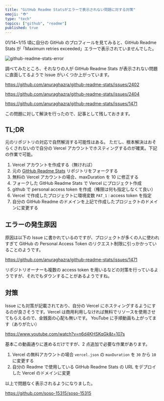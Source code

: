 ```yaml
---
title: "GitHub Readme Statsがエラーで表示されない問題に対する対策"
emoji: "⛑️"
type: "tech"
topics: ["github", "readme"]
published: true
---
```


01/14~1/15 頃に自分の GitHub のプロフィールを見てみると、GitHub Readme Stats が「Maximum retries exceeded」エラーで表示されていませんでした。

![github-readme-stats-error](https://storage.googleapis.com/zenn-user-upload/d8cb7fa7a932-20230117.png)

調べてみたところ、それなりの人が GitHub Readme Stats が表示されない問題に直面してるようで Issue がいくつか上がっています。

https://github.com/anuraghazra/github-readme-stats/issues/2402

https://github.com/anuraghazra/github-readme-stats/issues/2404

https://github.com/anuraghazra/github-readme-stats/issues/1471

この問題に対して解決を行ったので、記事として残しておきます。

## TL;DR

元のリポジトリの対応で自然解消する可能性はある。
ただし、根本解決はおそらくされないので自分の Vercel アカウントでホスティングするのが確実。下記の作業で可能。

1. Vercel アカウントを作成する（無ければ）
2. 元の [GitHub Readme Stats](https://github.com/anuraghazra/github-readme-stats) リポジトリをフォークする
3. 無料の Vercel アカウントの場合、maxDuration を 10 に修正する
4. フォークした GitHub Readme Stats で Vercel にプロジェクト作成
5. github で personal access token を作成（権限は何も指定しなくて良い）
6. Vercel で作成したプロジェクトに環境変数 `PAT_1` : access token を指定
7. 自分の GitHub Readme のドメインを上記で作成したプロジェクトのドメインに変更する

## エラーの発生原因

原因は以下の Issue に書かれているのですが、プロジェクトが多くの人に使われすぎて GitHub の Personal Access Token のリクエスト制限に引っかかっていることのようです。

https://github.com/anuraghazra/github-readme-stats/issues/1471

リポジトリオーナーも複数の access token を用いるなどの対策を行っているようですが、それでもダウンすることがあるようですね。

## 対策

Issue にも対策が記載されており、自分の Vercel にホスティングするようにするのが良さそうです。Vercel は商用利用しなければ無料でリソースを使用させてもらえるので、金銭面の心配も無いです。
YouTube に手順動画も上がってます（ありがたい）

https://www.youtube.com/watch?v=n6d4KHSKqGk&t=107s

基本この動画通りに進めるだけですが、2 点追加で必要な作業があります。

1. Vercel の無料アカウントの場合 `vercel.json` の `maxDuration` を `30` から `10` に変更する
2. 自分の Readme で使用している GitHub Readme Stats の URL をデプロイした Vercel のドメインに変更

以上で問題なく表示されるようになりました。

https://github.com/soso-15315/soso-15315
